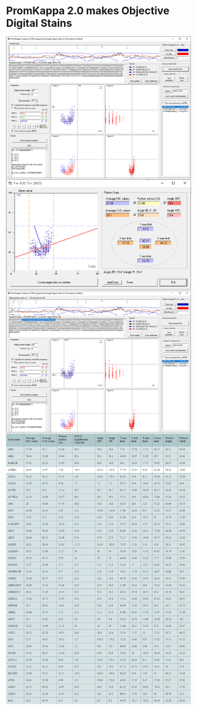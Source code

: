 # PromKappa 2.0 makes Objective Digital Stains

![screenshot](https://github.com/Gagniuc/PromKappa-2.0-makes-Objective-Digital-Stains/blob/main/PromKappa%202.0%20Objective%20Digital%20Stain%20(1).PNG)
![screenshot](https://github.com/Gagniuc/PromKappa-2.0-makes-Objective-Digital-Stains/blob/main/PromKappa%202.0%20Objective%20Digital%20Stain%20(2).PNG)
![screenshot](https://github.com/Gagniuc/PromKappa-2.0-makes-Objective-Digital-Stains/blob/main/PromKappa%202.0%20Objective%20Digital%20Stain%20(3).PNG)
![screenshot](https://github.com/Gagniuc/PromKappa-2.0-makes-Objective-Digital-Stains/blob/main/PromKappa%202.0%20Objective%20Digital%20Stain%20(4).PNG)
